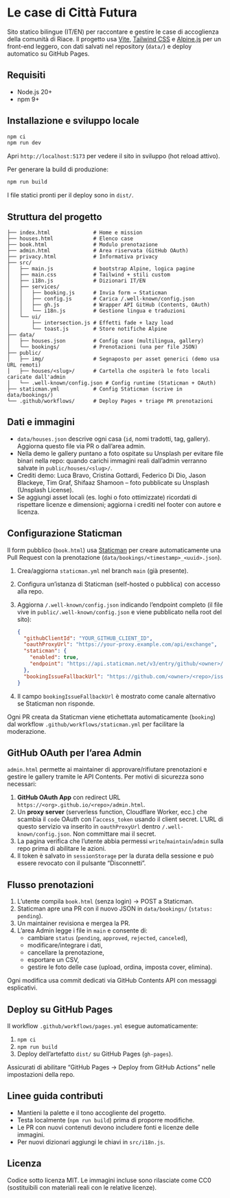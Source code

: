 # Le case di Città Futura

Sito statico bilingue (IT/EN) per raccontare e gestire le case di accoglienza della comunità di Riace. Il progetto usa [Vite](https://vitejs.dev/), [Tailwind CSS](https://tailwindcss.com/) e [Alpine.js](https://alpinejs.dev/) per un front-end leggero, con dati salvati nel repository (`data/`) e deploy automatico su GitHub Pages.

## Requisiti

- Node.js 20+
- npm 9+

## Installazione e sviluppo locale

```bash
npm ci
npm run dev
```

Apri `http://localhost:5173` per vedere il sito in sviluppo (hot reload attivo).

Per generare la build di produzione:

```bash
npm run build
```

I file statici pronti per il deploy sono in `dist/`.

## Struttura del progetto

```
├── index.html              # Home e mission
├── houses.html             # Elenco case
├── book.html               # Modulo prenotazione
├── admin.html              # Area riservata (GitHub OAuth)
├── privacy.html            # Informativa privacy
├── src/
│   ├── main.js             # bootstrap Alpine, logica pagine
│   ├── main.css            # Tailwind + stili custom
│   ├── i18n.js             # Dizionari IT/EN
│   ├── services/
│   │   ├── booking.js      # Invia form → Staticman
│   │   ├── config.js       # Carica /.well-known/config.json
│   │   ├── gh.js           # Wrapper API GitHub (Contents, OAuth)
│   │   └── i18n.js         # Gestione lingua e traduzioni
│   └── ui/
│       ├── intersection.js # Effetti fade + lazy load
│       └── toast.js        # Store notifiche Alpine
├── data/
│   ├── houses.json         # Config case (multilingua, gallery)
│   └── bookings/           # Prenotazioni (una per file JSON)
├── public/
│   ├── img/                # Segnaposto per asset generici (demo usa URL remoti)
│   ├── houses/<slug>/      # Cartella che ospiterà le foto locali caricate dall'admin
│   └── .well-known/config.json # Config runtime (Staticman + OAuth)
├── staticman.yml           # Config Staticman (scrive in data/bookings/)
└── .github/workflows/      # Deploy Pages + triage PR prenotazioni
```

## Dati e immagini

- `data/houses.json` descrive ogni casa (`id`, nomi tradotti, tag, gallery). Aggiorna questo file via PR o dall’area admin.
- Nella demo le gallery puntano a foto ospitate su Unsplash per evitare file binari nella repo: quando carichi immagini reali dall’admin verranno salvate in `public/houses/<slug>/`.
- Crediti demo: Luca Bravo, Cristina Gottardi, Federico Di Dio, Jason Blackeye, Tim Graf, Shifaaz Shamoon – foto pubblicate su Unsplash (Unsplash License).
- Se aggiungi asset locali (es. loghi o foto ottimizzate) ricordati di rispettare licenze e dimensioni; aggiorna i crediti nel footer con autore e licenza.

## Configurazione Staticman

Il form pubblico (`book.html`) usa [Staticman](https://staticman.net/) per creare automaticamente una Pull Request con la prenotazione (`data/bookings/<timestamp>_<uuid>.json`).

1. Crea/aggiorna `staticman.yml` nel branch `main` (già presente).
2. Configura un’istanza di Staticman (self-hosted o pubblica) con accesso alla repo.
3. Aggiorna `/.well-known/config.json` indicando l’endpoint completo (il file vive in `public/.well-known/config.json` e viene pubblicato nella root del sito):

   ```json
   {
     "githubClientId": "YOUR_GITHUB_CLIENT_ID",
     "oauthProxyUrl": "https://your-proxy.example.com/api/exchange",
     "staticman": {
       "enabled": true,
       "endpoint": "https://api.staticman.net/v3/entry/github/<owner>/<repo>/main/bookings"
     },
     "bookingIssueFallbackUrl": "https://github.com/<owner>/<repo>/issues/new?template=booking.md"
   }
   ```

4. Il campo `bookingIssueFallbackUrl` è mostrato come canale alternativo se Staticman non risponde.

Ogni PR creata da Staticman viene etichettata automaticamente (`booking`) dal workflow `.github/workflows/staticman.yml` per facilitare la moderazione.

## GitHub OAuth per l’area Admin

`admin.html` permette ai maintainer di approvare/rifiutare prenotazioni e gestire le gallery tramite le API Contents. Per motivi di sicurezza sono necessari:

1. **GitHub OAuth App** con redirect URL `https://<org>.github.io/<repo>/admin.html`.
2. Un **proxy server** (serverless function, Cloudflare Worker, ecc.) che scambia il `code` OAuth con l’`access_token` usando il client secret. L’URL di questo servizio va inserito in `oauthProxyUrl` dentro `/.well-known/config.json`. Non committare mai il secret.
3. La pagina verifica che l’utente abbia permessi `write`/`maintain`/`admin` sulla repo prima di abilitare le azioni.
4. Il token è salvato in `sessionStorage` per la durata della sessione e può essere revocato con il pulsante “Disconnetti”.

## Flusso prenotazioni

1. L’utente compila `book.html` (senza login) → POST a Staticman.
2. Staticman apre una PR con il nuovo JSON in `data/bookings/` (`status: pending`).
3. Un maintainer revisiona e mergea la PR.
4. L’area Admin legge i file in `main` e consente di:
   - cambiare `status` (`pending`, `approved`, `rejected`, `canceled`),
   - modificare/integrare i dati,
   - cancellare la prenotazione,
   - esportare un CSV,
   - gestire le foto delle case (upload, ordina, imposta cover, elimina).

Ogni modifica usa commit dedicati via GitHub Contents API con messaggi esplicativi.

## Deploy su GitHub Pages

Il workflow `.github/workflows/pages.yml` esegue automaticamente:

1. `npm ci`
2. `npm run build`
3. Deploy dell’artefatto `dist/` su GitHub Pages (`gh-pages`).

Assicurati di abilitare “GitHub Pages → Deploy from GitHub Actions” nelle impostazioni della repo.

## Linee guida contributi

- Mantieni la palette e il tono accogliente del progetto.
- Testa localmente (`npm run build`) prima di proporre modifiche.
- Le PR con nuovi contenuti devono includere fonti e licenze delle immagini.
- Per nuovi dizionari aggiungi le chiavi in `src/i18n.js`.

## Licenza

Codice sotto licenza MIT. Le immagini incluse sono rilasciate come CC0 (sostituibili con materiali reali con le relative licenze).
